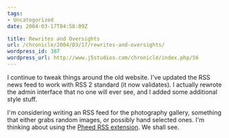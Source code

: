 ```yaml
---
tags:
- Uncategorized
date: 2004-03-17T04:58:09Z

title: Rewrites and Oversights
url: /chronicle/2004/03/17/rewrites-and-oversights/
wordpress_id: 387
wordpress_url: http://www.j5studios.com/chronicle/index.php/56
---
```


I continue to tweak things around the old website.  I've updated the RSS news feed to work with RSS 2 standard (it now validates). I actually rewrote the admin interface that no one will ever see, and I added some additional style stuff.


I'm considering writing an RSS feed for the photography gallery, something that either grabs random images, or possibly hand selected ones.  I'm thinking about using the <a href="http://www.pheed.com/pheed/">Pheed RSS extension</a>.  We shall see.
